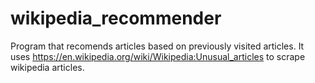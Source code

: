 # wikipedia_recommender
Program that recomends articles based on previously visited articles. It uses https://en.wikipedia.org/wiki/Wikipedia:Unusual_articles to scrape wikipedia articles.
